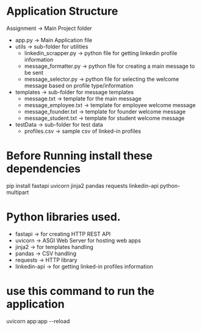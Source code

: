# Application Structure
Assignment                  -> Main Project folder
- app.py                    -> Main Application file
- utils                     -> sub-folder for utilities
  - linkedin_scrapper.py    -> python file for getting linkedin profile information
  - message_formatter.py    -> python file for creating a main message to be sent
  - message_selector.py     -> python file for selecting the welcome message based on profile type/information
- templates                 -> sub-folder for message templates
  - message.txt             -> template for the main message
  - message_employee.txt    -> template for employee welcome message
  - message_founder.txt     -> template for founder welcome message
  - message_student.txt     -> template for student welcome message
- testData                  -> sub-folder for test data
  - profiles.csv            -> sample csv of linked-in profiles

# Before Running install these dependencies
pip install fastapi uvicorn jinja2 pandas requests linkedin-api python-multipart

# Python libraries used.
- fastapi           -> for creating HTTP REST API
- uvicorn           -> ASGI Web Server for hosting web apps
- jinja2            -> for templates handling
- pandas            -> CSV handling
- requests          -> HTTP library
- linkedin-api      -> for getting linked-in profiles information

# use this command to run the application
uvicorn app:app --reload
